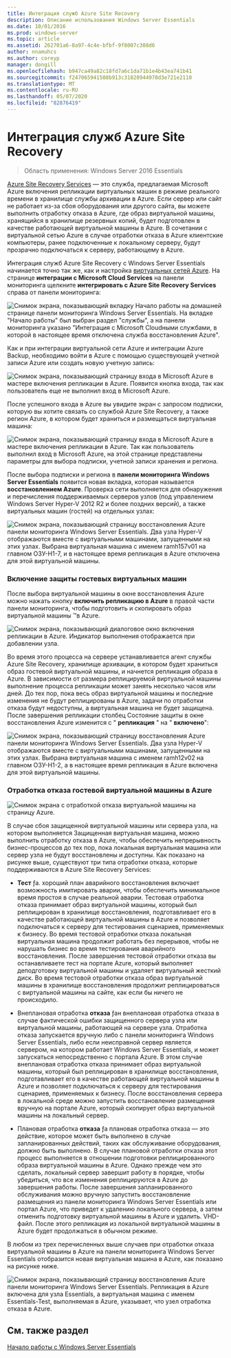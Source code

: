 ```yaml
---
title: Интеграция служб Azure Site Recovery
description: Описание использования Windows Server Essentials
ms.date: 10/01/2016
ms.prod: windows-server
ms.topic: article
ms.assetid: 262701a6-8a97-4c4e-bfbf-9f8007c308d6
author: nnamuhcs
ms.author: coreyp
manager: dongill
ms.openlocfilehash: b947ca49a82c18fd7a6c1da71b1e4b43ea741b41
ms.sourcegitcommit: f247065941508b913c31828944978d3e721e2110
ms.translationtype: MT
ms.contentlocale: ru-RU
ms.lasthandoff: 05/07/2020
ms.locfileid: "82876419"
---
```

# <a name="azure-site-recovery-services-integration"></a>Интеграция служб Azure Site Recovery 

>Область применения: Windows Server 2016 Essentials

[Azure Site Recovery Services](https://docs.microsoft.com/azure/site-recovery/) — это служба, предлагаемая Microsoft Azure включения репликации виртуальных машин в режиме реального времени в хранилище службы архивации в Azure. Если сервер или сайт не работает из-за сбоя оборудования или другого сайта, вы можете выполнить отработку отказа в Azure, где образ виртуальной машины, хранящийся в хранилище резервных копий, будет подготовлен в качестве работающей виртуальной машины в Azure. В сочетании с виртуальной сетью Azure в случае отработки отказа в Azure клиентские компьютеры, ранее подключенные к локальному серверу, будут прозрачно подключаться к серверу, работающему в Azure.

Интеграция служб Azure Site Recovery с Windows Server Essentials начинается точно так же, как и настройка [виртуальных сетей Azure](azure-virtual-network-integration.md). На странице **интеграции с Microsoft Cloud Services** на панели мониторинга щелкните **интегрировать с Azure Site Recovery Services** справа от панели мониторинга:

![Снимок экрана, показывающий вкладку Начало работы на домашней странице панели мониторинга Windows Server Essentials. На вкладке "Начало работы" был выбран раздел "службы", а на панели мониторинга указано "Интеграция с Microsoft Cloudными службами, в которой в настоящее время отключена служба восстановления Azure".](media/azure-site-recovery-1.PNG)

Как и при интеграции виртуальной сети Azure и интеграции Azure Backup, необходимо войти в Azure с помощью существующей учетной записи Azure или создать новую учетную запись:

![Снимок экрана, показывающий страницу входа в Microsoft Azure в мастере включения репликации в Azure. Появится кнопка входа, так как пользователь еще не выполнил вход в Microsoft Azure.](media/azure-site-recovery-2.PNG)

После успешного входа в Azure вы увидите экран с запросом подписки, которую вы хотите связать со службой Azure Site Recovery, а также регион Azure, в котором будет храниться и размещаться виртуальная машина:

![Снимок экрана, показывающий страницу входа в Microsoft Azure в мастере включения репликации в Azure. Так как пользователь выполнил вход в Microsoft Azure, на этой странице представлены параметры для выбора подписки, учетной записи хранения и региона.](media/azure-site-recovery-3.PNG)

После выбора подписки и региона в **панели мониторинга Windows Server Essentials** появится новая вкладка, которая называется **восстановлением Azure**. Проверка сети выполняется для обнаружения и перечисления поддерживаемых серверов узлов (под управлением Windows Server Hyper-V 2012 R2 и более поздних версий), а также виртуальных машин (гостей) на отдельных узлах:

![Снимок экрана, показывающий страницу восстановления Azure панели мониторинга Windows Server Essentials. Два узла Hyper-V отображаются вместе с виртуальными машинами, запущенными на этих узлах. Выбрана виртуальная машина с именем ramh157v01 на главном ОЗУ-H1-7, и в настоящее время репликация в Azure отключена для этой виртуальной машины.](media/azure-site-recovery-4.PNG)

### <a name="enabling-guest-virtual-machines-for-protection"></a>Включение защиты гостевых виртуальных машин

После выбора виртуальной машины в окне восстановления Azure можно нажать кнопку **включить репликацию в Azure** в правой части панели мониторинга, чтобы подготовить и скопировать образ виртуальной машины &trade;в Azure.

![Снимок экрана, показывающий диалоговое окно включения репликации в Azure. Индикатор выполнения отображается при добавлении узла.](media/azure-site-recovery-5.PNG)

Во время этого процесса на сервере устанавливается агент службы Azure Site Recovery, хранилище архивации, в котором будет храниться образ гостевой виртуальной машины, и начнется репликация образа в Azure. В зависимости от размера реплицируемой виртуальной машины выполнение процесса репликации может занять несколько часов или дней. До тех пор, пока весь образ виртуальной машины и последние изменения не будут реплицированы в Azure, задачи по отработки отказа будут недоступны, а виртуальная машина не будет защищена. После завершения репликации столбец Состояние защиты в окне восстановления Azure изменится с " **репликация** " на " **включено**":

![Снимок экрана, показывающий страницу восстановления Azure панели мониторинга Windows Server Essentials. Два узла Hyper-V отображаются вместе с виртуальными машинами, запущенными на этих узлах. Выбрана виртуальная машина с именем ramh12v02 на главном ОЗУ-H1-2, а в настоящее время репликация в Azure включена для этой виртуальной машины.](media/azure-site-recovery-6.PNG)

### <a name="failover-of-a-guest-vm-to-azure"></a>Отработка отказа гостевой виртуальной машины в Azure

![Снимок экрана с отработкой отказа виртуальной машины на страницу Azure.](media/azure-site-recovery-7.PNG)

В случае сбоя защищенной виртуальной машины или сервера узла, на котором выполняется Защищенная виртуальная машина, можно выполнить отработку отказа в Azure, чтобы обеспечить непрерывность бизнес-процессов до тех пор, пока локальная виртуальная машина или сервер узла не будут восстановлены и доступны. Как показано на рисунке выше, существуют три типа отработки отказа, которые поддерживаются в Azure Site Recovery Services:

-   **Тест** ƒа. хороший план аварийного восстановления включает возможность имитировать аварии, чтобы обеспечить минимальное время простоя в случае реальной аварии. Тестовая отработка отказа принимает образ виртуальной машины, который был реплицирован в хранилище восстановления, подготавливает его в качестве работающей виртуальной машины в Azure и позволяет подключаться к серверу для тестирования сценариев, применяемых к бизнесу. Во время тестовой отработки отказа локальная виртуальная машина продолжит работать без перерывов, чтобы не нарушать бизнес во время тестирования аварийного восстановления. После завершения тестовой отработки отказа вы останавливаете тест на портале Azure, который выполняет деподготовку виртуальной машины и удаляет виртуальный жесткий диск. Во время тестовой отработки отказа образ виртуальной машины в хранилище восстановления продолжит реплицироваться с виртуальной машины на сайте, как если бы ничего не происходило.

-   Внеплановая отработка **отказа** ƒан внеплановая отработка отказа в случае фактической ошибки защищенного сервера узла или виртуальной машины, работающей на сервере узла. Отработка отказа запускается вручную либо с панели мониторинга Windows Server Essentials, либо если неисправной сервер является сервером, на котором работает Windows Server Essentials, и может запускаться непосредственно с портала Azure. В этом случае внеплановая отработка отказа принимает образ виртуальной машины, который был реплицирован в хранилище восстановления, подготавливает его в качестве работающей виртуальной машины в Azure и позволяет подключаться к серверу для тестирования сценариев, применяемых к бизнесу. После восстановления сервера в локальной среде можно запустить восстановление размещения вручную на портале Azure, который скопирует образ виртуальной машины на локальный сервер.

-   Плановая отработка **отказа** ƒа плановая отработка отказа — это действие, которое может быть выполнено в случае запланированных действий, таких как обслуживание оборудования, должно быть выполнено. В случае плановой отработки отказа этот процесс выполняется в отношении подготовки реплицированного образа виртуальной машины в Azure. Однако прежде чем это сделать, локальный сервер завершит работу в порядке, чтобы убедиться, что все изменения реплицируются в Azure до завершения работы. После завершения запланированного обслуживания можно вручную запустить восстановление размещения из панели мониторинга Windows Server Essentials или портал Azure, что приведет к удалению локального сервера, а затем отменить подготовку виртуальной машины в Azure и удалить. VHD-файл. После этого репликация из локальной виртуальной машины в Azure будет продолжаться в обычном режиме.

В любом из трех перечисленных выше случаев при отработки отказа виртуальной машины в Azure на панели мониторинга Windows Server Essentials отобразится новая виртуальная машина в Azure, как показано на рисунке ниже.

![Снимок экрана, показывающий страницу восстановления Azure панели мониторинга Windows Server Essentials. Репликация в Azure включена для узла Essentials, а виртуальная машина с именем Essentials-Test, выполняемая в Azure, указывает, что узел отработка отказа в Azure.](media/azure-site-recovery-8.PNG)

<a name="see-also"></a>См. также раздел
--------
[Начало работы с Windows Server Essentials](get-started.md)
